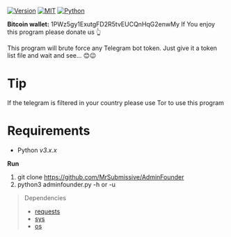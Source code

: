 [![Version](https://img.shields.io/badge/version-v1.0.0-blue.svg)]()
[![MIT](https://img.shields.io/packagist/l/doctrine/orm.svg)](https://github.com/MrSubmissive/AdminFounder/blob/master/LICENSE) 
[![Python](https://img.shields.io/badge/python-v3-blue.svg)]()
<br/>

**Bitcoin wallet:** 1PWz5gy1ExutgFD2R5tvEUCQnHqG2enwMy
If You enjoy this program please donate us 👆

This program will brute force any Telegram bot token. Just give it a token list file and wait and see... 😊😉

# Tip

If the telegram is filtered in your country please use Tor to use this program

# Requirements
-   Python _v3.x.x_

**Run**  
1. git clone https://github.com/MrSubmissive/AdminFounder
2. python3 adminfounder.py -h or -u

> Dependencies  
> - [requests](https://pypi.org/project/requests/)  
> - [sys](https://pypi.org/project/pycopy-sys/)
> - [os](https://pypi.org/project/os3/)


